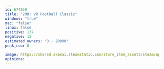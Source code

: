 ```yaml
---
id: 674850
title: "2MD: VR Football Classic"
windows: "true"
mac: "false"
linux: false
positive: 137
negative: 12
estimated_owners: "0 - 20000"
peak_ccu: 0

image: https://shared.akamai.steamstatic.com/store_item_assets/steam/apps/674850/header.jpg?t=1637286931
opinions:
---
```

